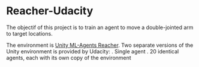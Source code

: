 # Reacher-Udacity
The objectif of this project is to train an agent to move a double-jointed arm to target locations.

The environment is [Unity ML-Agents Reacher](https://github.com/Unity-Technologies/ml-agents).
Two separate versions of the Unity environment is provided by Udacity:
. Single agent
. 20 identical agents, each with its own copy of the environment


